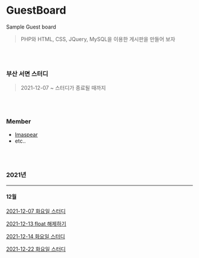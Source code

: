 # GuestBoard
 Sample Guest board
> PHP와 HTML, CSS, JQuery, MySQL을 이용한 게시판을 만들어 보자

<br>
<br>

### 부산 서면 스터디 
> 2021-12-07 ~ 스터디가 종료될 때까지

<br>
<br>

### Member
- [Imaspear](https://github.com/Imaspear)
- etc..
<br>
<br>

### 2021년
---
#### 12월
[2021-12-07 화요일 스터디](https://github.com/Imaspear/Busan-Sturdy/blob/main/2021/12/2021-12-07.md)

[2021-12-13 float 해제하기](https://github.com/Imaspear/Busan-Sturdy/blob/main/2021/12/2021-12-13.md)

[2021-12-14 화요일 스터디](https://github.com/Imaspear/Busan-Sturdy/blob/main/2021/12/2021-12-14.md)

[2021-12-22 화요일 스터디](https://github.com/Imaspear/Busan-Sturdy/blob/main/2021/12/2021-12-22.md)
